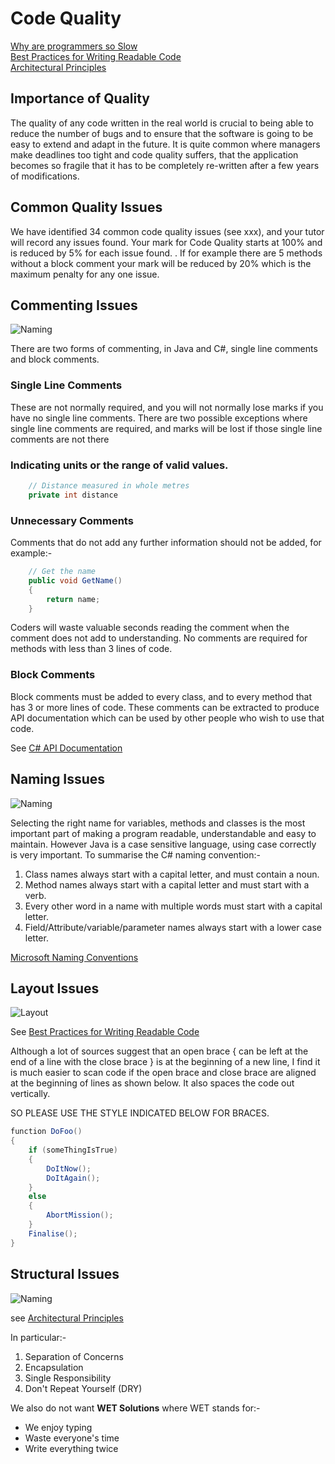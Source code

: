 # Code Quality
[Why are programmers so Slow](https://www.youtube.com/watch?v=G6HyEeEcB-w&ab_channel=GiveyourBrainLimitlessSuperpowerLearningCode)      
[Best Practices for Writing Readable Code](https://code.tutsplus.com/tutorials/top-15-best-practices-for-writing-super-readable-code--net-8118)       
[Architectural Principles](https://docs.microsoft.com/en-us/dotnet/architecture/modern-web-apps-azure/architectural-principles)

## Importance of Quality
The quality of any code written in the real world is crucial to being able to reduce the number of bugs and to ensure that the software is going to be easy to extend and adapt in the future.  It is quite common where managers make deadlines too tight and code quality suffers, that the application becomes so fragile that it has to be completely re-written after a few years of modifications.
## Common Quality Issues
We have identified 34 common code quality issues (see xxx), and your tutor will record any issues found.  Your mark for Code Quality starts at 100% and is reduced by 5% for each issue found. .  If for example there are 5 methods without a block comment your mark will be reduced by 20% which is the maximum penalty for any one issue.
## Commenting Issues
![Naming](https://github.com/BNU-CO452/BlueJ-Apps/blob/master/images/Commenting.jpg)

There are two forms of commenting, in Java and C#, single line comments and block comments.
### Single Line Comments
These are not normally required, and you will not normally lose marks if you have no single line comments.  There are two possible exceptions where single line comments are required, and marks will be lost if those single line comments are not there
### Indicating units or the range of valid values.
~~~java
    // Distance measured in whole metres
    private int distance
~~~
### Unnecessary Comments
Comments that do not add any further information should not be added, for example:-
~~~java
    // Get the name
    public void GetName()
    {
        return name;
    }
~~~
Coders will waste valuable seconds reading the comment when the comment does not add to understanding.  No comments are required for methods with less than 3 lines of code.
### Block Comments
Block comments must be added to every class, and to every method that has 3 or more lines of code.  These comments can be extracted to produce API documentation which can be used by other people who wish to use that code.

See [C# API Documentation](https://dotnet.github.io/docfx/tutorial/docfx_getting_started.html)

## Naming Issues

![Naming](https://github.com/BNU-CO452/BlueJ-Apps/blob/master/images/Naming.jpg)

Selecting the right name for variables, methods and classes is the most important part of making a program readable, understandable and easy to maintain.  However Java is a case sensitive language, using case correctly is very important.  To summarise the C# naming convention:-

1. Class names always start with a capital letter, and must contain a noun.
2. Method names always start with a capital letter and must start with a verb.
3. Every other word in a name with multiple words must start with a capital letter.
4. Field/Attribute/variable/parameter names always start with a lower case letter.

[Microsoft Naming Conventions](https://docs.microsoft.com/en-us/dotnet/standard/design-guidelines/general-naming-conventions)
## Layout Issues

![Layout](https://github.com/BNU-CO452/BlueJ-Apps/blob/master/images/Layout.jpg)

See [Best Practices for Writing Readable Code](https://code.tutsplus.com/tutorials/top-15-best-practices-for-writing-super-readable-code--net-8118)

Although a lot of sources suggest that an open brace { can be left at the end of a line with the close brace } is at the beginning of a new line, I find it is much easier to scan code if the open brace and close brace are aligned at the beginning of lines as shown below.  It also spaces the code out vertically.

SO PLEASE USE THE STYLE INDICATED BELOW FOR BRACES.
~~~c#
function DoFoo()
{
    if (someThingIsTrue)
    {
        DoItNow();
        DoItAgain();
    }
    else
    {
        AbortMission();
    }
    Finalise();
}
~~~
## Structural Issues
![Naming](https://github.com/BNU-CO452/BlueJ-Apps/blob/master/images/Structure.jpg)

see [Architectural Principles](https://docs.microsoft.com/en-us/dotnet/architecture/modern-web-apps-azure/architectural-principles)

In particular:-
1. Separation of Concerns
2. Encapsulation
3. Single Responsibility
4. Don't Repeat Yourself (DRY)

We also do not want **WET Solutions** where WET stands for:-

* We enjoy typing
* Waste everyone's time
* Write everything twice
 